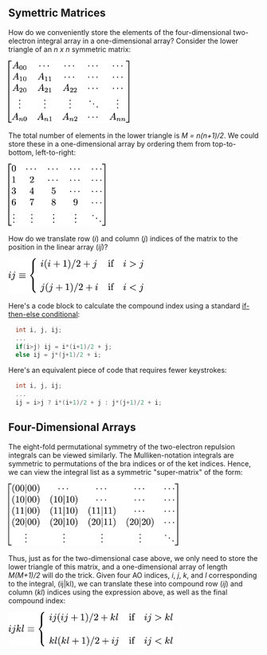 ## Symettric Matrices
How do we conveniently store the elements of the four-dimensional two-electron integral array in a one-dimensional array?  Consider the lower triangle of an *n x n* symmetric matrix:

<picture>
  <source media="(prefers-color-scheme: dark)" srcset="./figures/dark/n-by-n-symmetric-matrix.png">
  <source media="(prefers-color-scheme: light)" srcset="./figures/n-by-n-symmetric-matrix.png">
  <img src="../figures/n-by-n-symmetric-matrix.png" height="125">
</picture>

The total number of elements in the lower triangle is *M = n(n+1)/2*.  We could store these in a one-dimensional array by ordering them from top-to-bottom, left-to-right:

<picture>
  <source media="(prefers-color-scheme: dark)" srcset="./figures/dark/lower-triang-numbered-matrix.png">
  <source media="(prefers-color-scheme: light)" srcset="./figures/lower-triang-numbered-matrix.png">
  <img src="../figures/lower-triang-numbered-matrix.png" height="125">
</picture>

How do we translate row (*i*) and column (*j*) indices of the matrix to the position in the linear array (*ij*)?

<picture>
  <source media="(prefers-color-scheme: dark)" srcset="./figures/dark/ioff-compound-index.png">
  <source media="(prefers-color-scheme: light)" srcset="./figures/ioff-compound-index.png">
  <img src="../figures/ioff-compound-index.png" height="70">
</picture>

Here's a code block to calculate the compound index using a standard [if-then-else conditional](https://github.com/CrawfordGroup/ProgrammingProjects/wiki/Control-Statements):
```c++
  int i, j, ij;
  ...
  if(i>j) ij = i*(i+1)/2 + j;
  else ij = j*(j+1)/2 + i;
```
Here's an equivalent piece of code that requires fewer keystrokes:
```c++
  int i, j, ij;
  ...
  ij = i>j ? i*(i+1)/2 + j : j*(j+1)/2 + i;
```

## Four-Dimensional Arrays
The eight-fold permutational symmetry of the two-electron repulsion integrals can be viewed similarly.  The Mulliken-notation integrals are symmetric to permutations of the bra indices or of the ket indices.  Hence, we can view the integral list as a symmetric "super-matrix" of the form:

<picture>
  <source media="(prefers-color-scheme: dark)" srcset="./figures/dark/symmetric-integral-matrix.png">
  <source media="(prefers-color-scheme: light)" srcset="./figures/symmetric-integral-matrix.png">
  <img src="../figures/symmetric-integral-matrix.png" height="125">
</picture>

Thus, just as for the two-dimensional case above, we only need to store the lower triangle of this matrix, and a one-dimensional array of length *M(M+1)/2* will do the trick.  Given four AO indices, *i*, *j*, *k*, and *l* corresponding to the integral, (ij|kl), we can translate these into compound row (*ij*) and column (*kl*) indices using the expression above, as well as the final compound index:

<picture>
  <source media="(prefers-color-scheme: dark)" srcset="./figures/dark/ioff-final-compound-index.png">
  <source media="(prefers-color-scheme: light)" srcset="./figures/ioff-final-compound-index.png">
  <img src="../figures/ioff-final-compound-index.png" height="70">
</picture>
